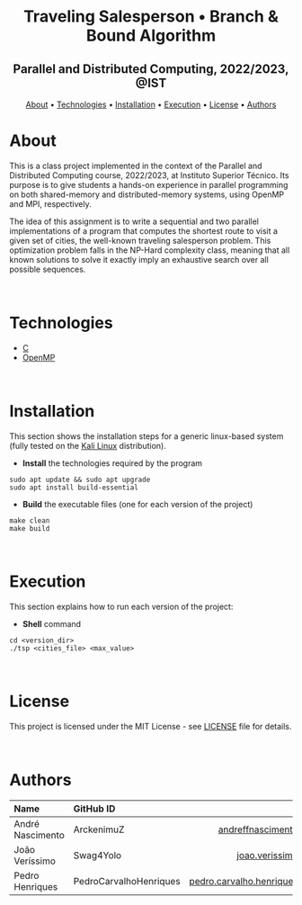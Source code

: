 <h1 align="center">Traveling Salesperson • Branch & Bound Algorithm</h1>
<h2 align="center">Parallel and Distributed Computing, 2022/2023, @IST</h2>

<p align="center">
  <a href="#about">About</a> •
  <a href="#technologies">Technologies</a> •
  <a href="#installation">Installation</a> •
  <a href="#execution">Execution</a> •
  <a href="#license">License</a> •
  <a href="#authors">Authors</a>
</p>



# About

This is a class project implemented in the context of the Parallel and Distributed Computing course, 2022/2023, at Instituto Superior Técnico. Its purpose is to give students a hands-on experience in parallel programming on both shared-memory and distributed-memory systems, using OpenMP and MPI, respectively. 

The idea of this assignment is to write a sequential and two parallel implementations of a program that computes the shortest route to visit a given set of cities, the well-known traveling salesperson problem. This optimization problem falls in the NP-Hard complexity class, meaning that all known solutions to solve it exactly imply an exhaustive search over all possible sequences. 

<br>



# Technologies
- [C](https://en.wikipedia.org/wiki/C_(programming_language))
- [OpenMP](https://www.openmp.org/)

<br>



# Installation
This section shows the installation steps for a generic linux-based system (fully tested on the [Kali Linux](https://www.kali.org/) distribution).

- **Install** the technologies required by the program
```
sudo apt update && sudo apt upgrade
sudo apt install build-essential
```

- **Build** the executable files (one for each version of the project)
```
make clean
make build
```

<br>



# Execution
This section explains how to run each version of the project:

- **Shell** command
```
cd <version_dir>
./tsp <cities_file> <max_value>
```

<br>



# License
This project is licensed under the MIT License - see [LICENSE](LICENSE) file for details.

<br>



# Authors
| Name               | GitHub ID              | Email                                       |
| :----------------- | :--------------------- | ------------------------------------------: |
| André Nascimento   | ArckenimuZ             | andreffnascimento@tecnico.ulisboa.pt        |
| João Veríssimo     | Swag4Yolo              | joao.verissimo@tecnico.ulisboa.pt           |
| Pedro Henriques    | PedroCarvalhoHenriques | pedro.carvalho.henriques@tecnico.ulisboa.pt |

